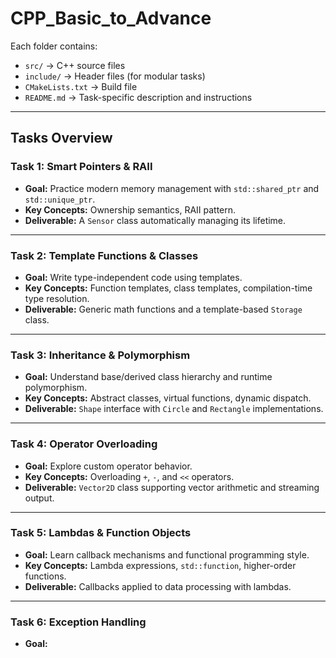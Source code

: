 # CPP_Basic_to_Advance

Each folder contains:
- `src/` → C++ source files
- `include/` → Header files (for modular tasks)
- `CMakeLists.txt` → Build file
- `README.md` → Task-specific description and instructions

---

## **Tasks Overview**

### **Task 1: Smart Pointers & RAII**
- **Goal:** Practice modern memory management with `std::shared_ptr` and `std::unique_ptr`.
- **Key Concepts:** Ownership semantics, RAII pattern.
- **Deliverable:** A `Sensor` class automatically managing its lifetime.

---

### **Task 2: Template Functions & Classes**
- **Goal:** Write type-independent code using templates.
- **Key Concepts:** Function templates, class templates, compilation-time type resolution.
- **Deliverable:** Generic math functions and a template-based `Storage` class.

---

### **Task 3: Inheritance & Polymorphism**
- **Goal:** Understand base/derived class hierarchy and runtime polymorphism.
- **Key Concepts:** Abstract classes, virtual functions, dynamic dispatch.
- **Deliverable:** `Shape` interface with `Circle` and `Rectangle` implementations.

---

### **Task 4: Operator Overloading**
- **Goal:** Explore custom operator behavior.
- **Key Concepts:** Overloading `+`, `-`, and `<<` operators.
- **Deliverable:** `Vector2D` class supporting vector arithmetic and streaming output.

---

### **Task 5: Lambdas & Function Objects**
- **Goal:** Learn callback mechanisms and functional programming style.
- **Key Concepts:** Lambda expressions, `std::function`, higher-order functions.
- **Deliverable:** Callbacks applied to data processing with lambdas.

---

### **Task 6: Exception Handling**
- **Goal:**
